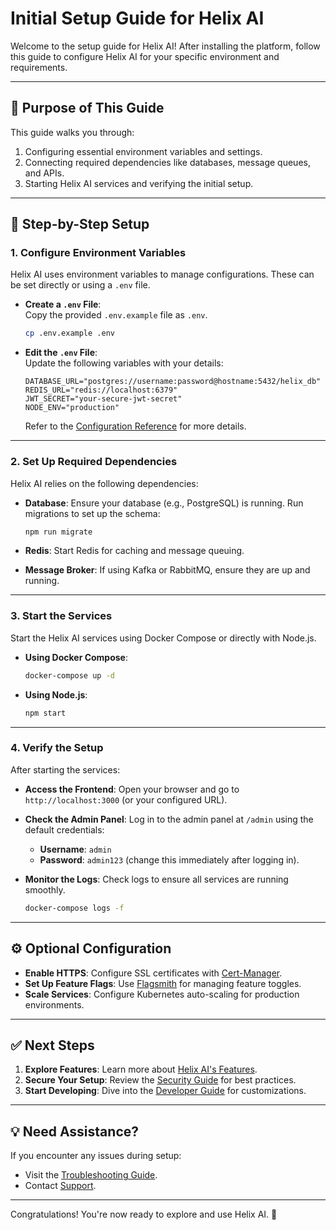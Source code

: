 # Initial Setup Guide for Helix AI

Welcome to the setup guide for Helix AI! After installing the platform, follow this guide to configure Helix AI for your specific environment and requirements.

---

## 🎯 Purpose of This Guide

This guide walks you through:

1. Configuring essential environment variables and settings.
2. Connecting required dependencies like databases, message queues, and APIs.
3. Starting Helix AI services and verifying the initial setup.

---

## 🔧 Step-by-Step Setup

### 1. Configure Environment Variables

Helix AI uses environment variables to manage configurations. These can be set directly or using a `.env` file.

- **Create a `.env` File**:  
  Copy the provided `.env.example` file as `.env`.

  ```bash
  cp .env.example .env
  ```

- **Edit the `.env` File**:  
  Update the following variables with your details:

  ```env
  DATABASE_URL="postgres://username:password@hostname:5432/helix_db"
  REDIS_URL="redis://localhost:6379"
  JWT_SECRET="your-secure-jwt-secret"
  NODE_ENV="production"
  ```

  Refer to the [Configuration Reference](../infrastructure/applications.md#configuration) for more details.

---

### 2. Set Up Required Dependencies

Helix AI relies on the following dependencies:

- **Database**: Ensure your database (e.g., PostgreSQL) is running. Run migrations to set up the schema:

  ```bash
  npm run migrate
  ```

- **Redis**: Start Redis for caching and message queuing.
- **Message Broker**: If using Kafka or RabbitMQ, ensure they are up and running.

---

### 3. Start the Services

Start the Helix AI services using Docker Compose or directly with Node.js.

- **Using Docker Compose**:

  ```bash
  docker-compose up -d
  ```

- **Using Node.js**:

  ```bash
  npm start
  ```

---

### 4. Verify the Setup

After starting the services:

- **Access the Frontend**: Open your browser and go to `http://localhost:3000` (or your configured URL).
- **Check the Admin Panel**: Log in to the admin panel at `/admin` using the default credentials:
  - **Username**: `admin`
  - **Password**: `admin123` (change this immediately after logging in).
- **Monitor the Logs**: Check logs to ensure all services are running smoothly.

  ```bash
  docker-compose logs -f
  ```

---

## ⚙️ Optional Configuration

- **Enable HTTPS**: Configure SSL certificates with [Cert-Manager](../infrastructure/security.md#cert-manager).
- **Set Up Feature Flags**: Use [Flagsmith](../features/integrations.md#flagsmith) for managing feature toggles.
- **Scale Services**: Configure Kubernetes auto-scaling for production environments.

---

## ✅ Next Steps

1. **Explore Features**: Learn more about [Helix AI's Features](../features/index.md).
2. **Secure Your Setup**: Review the [Security Guide](../infrastructure/security.md) for best practices.
3. **Start Developing**: Dive into the [Developer Guide](../development/index.md) for customizations.

---

## 💡 Need Assistance?

If you encounter any issues during setup:

- Visit the [Troubleshooting Guide](../troubleshooting/index.md).
- Contact [Support](mailto:support@helixaibot.com).

---

Congratulations! You're now ready to explore and use Helix AI. 🎉

